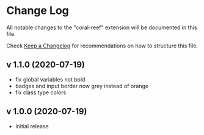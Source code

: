 # Change Log

All notable changes to the "coral-reef" extension will be documented in this file.

Check [Keep a Changelog](http://keepachangelog.com/) for recommendations on how to structure this file.

## v 1.1.0 (2020-07-19)

- fix global variables not bold
- badges and input border now grey instead of orange
- fix class type colors

## v 1.0.0 (2020-07-19)

- Initial release
